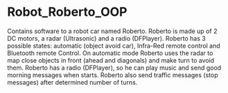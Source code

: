 # Robot_Roberto_OOP
Contains software to a robot car named Roberto.
Roberto is made up of 2 DC motors, a radar (Ultrasonic) and a radio (DFPlayer).
Roberto has 3 possible states: automatic (object avoid car), Infra-Red remote control and Bluetooth remote Control.
On automatic mode Roberto uses the radar to map close objects in front (ahead and diagonals) and make turn to avoid them.
Roberto has a radio (DFPlayer), so he can play music and send good morning messages when starts.
Roberto also send traffic messages (stop messages) after determined number of turns.
